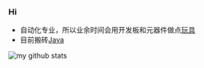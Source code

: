 ### Hi

- 自动化专业，所以业余时间会用开发板和元器件做点[玩具](http://www.breadykid.com/2018/05/10/%E6%A0%91%E8%8E%93%E6%B4%BE%E6%B8%A9%E6%B9%BF%E5%BA%A6%E7%9B%91%E7%9D%A3%E7%8E%A9%E5%85%B7/)
- 目前搬砖[Java](http://www.breadykid.com/resume.pdf)

![my github stats](https://github-readme-stats.vercel.app/api?username=Breadkid&show_icons=true&theme=gruvbox)

<!--
### Hi there 👋
I'm Breadykid, a backend developer.
**BreadKid/Breadkid** is a ✨ _special_ ✨ repository because its `README.md` (this file) appears on your GitHub profile.

Here are some ideas to get you started:

- 🔭 I’m currently working on ...
- 🌱 I’m currently learning ...
- 👯 I’m looking to collaborate on ...
- 🤔 I’m looking for help with ...
- 💬 Ask me about ...
- 📫 How to reach me: ...
- 😄 Pronouns: ...
- ⚡ Fun fact: ...
-->
